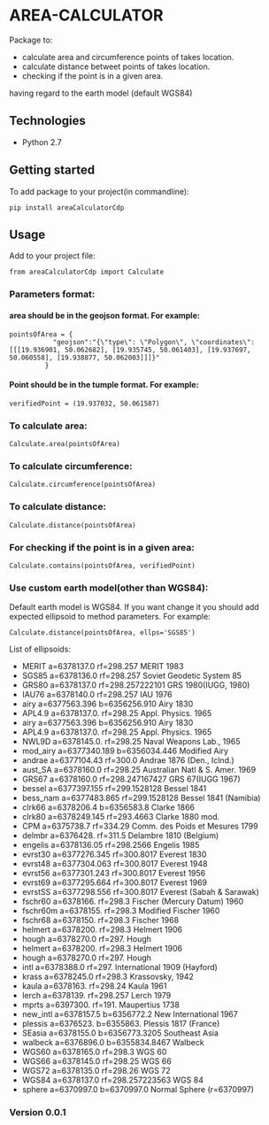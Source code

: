 # AREA-CALCULATOR

Package to:
* calculate area and circumference points of takes location.
* calculate distance betweet points of takes location.
* checking if the point is in a given area.

having regard to the earth model (default WGS84)

## Technologies

* Python 2.7

## Getting started

To add package to your project(in commandline):

```
pip install areaCalculatorCdp
```

## Usage

Add to your project file:

```
from areaCalculatorCdp import Calculate
```

### Parameters format:

#### area should be in the geojson format. For example:

```
pointsOfArea = {
    	   "geojson":"{\"type\": \"Polygon\", \"coordinates\": [[[19.936901, 50.062682], [19.935745, 50.061403], [19.937697, 50.060558], [19.938877, 50.062003]]]}"
         }
```

#### Point should be in the tumple format. For example:

```
verifiedPoint = (19.937032, 50.061587)
```

### To calculate area:

```
Calculate.area(pointsOfArea)
```

### To calculate circumference:

```
Calculate.circumference(pointsOfArea)
```

### To calculate distance:

```
Calculate.distance(pointsOfArea)
```

### For checking if the point is in a given area:

```
Calculate.contains(pointsOfArea, verifiedPoint)
```

### Use custom earth model(other than WGS84):
Default earth model is WGS84. If you want change it you should add expected ellipsoid to method parameters. For example:

```
Calculate.distance(pointsOfArea, ellps='SGS85')
```

List of ellipsoids:
- MERIT a=6378137.0      rf=298.257       MERIT 1983
- SGS85 a=6378136.0      rf=298.257       Soviet Geodetic System 85
- GRS80 a=6378137.0      rf=298.257222101 GRS 1980(IUGG, 1980)
- IAU76 a=6378140.0      rf=298.257       IAU 1976
- airy a=6377563.396     b=6356256.910    Airy 1830
- APL4.9 a=6378137.0.    rf=298.25        Appl. Physics. 1965
- airy a=6377563.396     b=6356256.910    Airy 1830
- APL4.9 a=6378137.0.    rf=298.25        Appl. Physics. 1965
- NWL9D a=6378145.0.     rf=298.25        Naval Weapons Lab., 1965
- mod_airy a=6377340.189 b=6356034.446    Modified Airy
- andrae a=6377104.43    rf=300.0         Andrae 1876 (Den., Iclnd.)
- aust_SA a=6378160.0    rf=298.25        Australian Natl & S. Amer. 1969
- GRS67 a=6378160.0      rf=298.247167427 GRS 67(IUGG 1967)
- bessel a=6377397.155   rf=299.1528128   Bessel 1841
- bess_nam a=6377483.865 rf=299.1528128   Bessel 1841 (Namibia)
- clrk66 a=6378206.4     b=6356583.8      Clarke 1866
- clrk80 a=6378249.145   rf=293.4663      Clarke 1880 mod.
- CPM a=6375738.7        rf=334.29        Comm. des Poids et Mesures 1799
- delmbr a=6376428.      rf=311.5         Delambre 1810 (Belgium)
- engelis a=6378136.05   rf=298.2566      Engelis 1985
- evrst30 a=6377276.345  rf=300.8017      Everest 1830
- evrst48 a=6377304.063  rf=300.8017      Everest 1948
- evrst56 a=6377301.243  rf=300.8017      Everest 1956
- evrst69 a=6377295.664  rf=300.8017      Everest 1969
- evrstSS a=6377298.556  rf=300.8017      Everest (Sabah & Sarawak)
- fschr60 a=6378166.     rf=298.3         Fischer (Mercury Datum) 1960
- fschr60m a=6378155.    rf=298.3         Modified Fischer 1960
- fschr68 a=6378150.     rf=298.3         Fischer 1968
- helmert a=6378200.     rf=298.3         Helmert 1906
- hough a=6378270.0      rf=297.          Hough
- helmert a=6378200.     rf=298.3         Helmert 1906
- hough a=6378270.0      rf=297.          Hough
- intl a=6378388.0       rf=297.          International 1909 (Hayford)
- krass a=6378245.0      rf=298.3         Krassovsky, 1942
- kaula a=6378163.       rf=298.24        Kaula 1961
- lerch a=6378139.       rf=298.257       Lerch 1979
- mprts a=6397300.       rf=191.          Maupertius 1738
- new_intl a=6378157.5   b=6356772.2      New International 1967
- plessis a=6376523.     b=6355863.       Plessis 1817 (France)
- SEasia a=6378155.0     b=6356773.3205   Southeast Asia
- walbeck a=6376896.0    b=6355834.8467   Walbeck
- WGS60 a=6378165.0      rf=298.3         WGS 60
- WGS66 a=6378145.0      rf=298.25        WGS 66
- WGS72 a=6378135.0      rf=298.26        WGS 72
- WGS84 a=6378137.0      rf=298.257223563 WGS 84
- sphere a=6370997.0     b=6370997.0      Normal Sphere (r=6370997)

### Version 0.0.1
